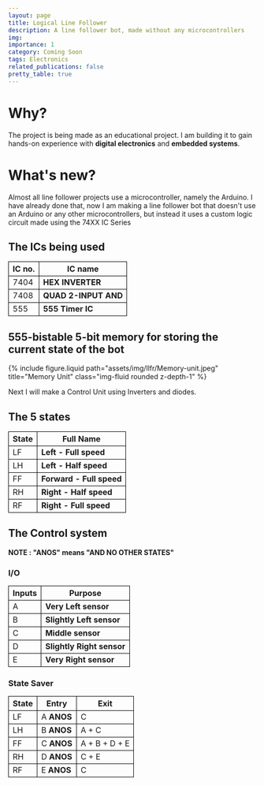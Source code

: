 ```yaml
---
layout: page
title: Logical Line Follower
description: A line follower bot, made without any microcontrollers
img:
importance: 1
category: Coming Soon
tags: Electronics
related_publications: false
pretty_table: true
---
```


<style>
th, td {
  border:1px solid black;
}
.vector-gate {
  background-color: white;
}
</style>

# Why?

The project is being made as an educational project. I am building it to gain hands-on experience with **digital electronics** and **embedded systems**.

# What's new?

Almost all line follower projects use a microcontroller, namely the Arduino. I have already done that, now I am making a line follower bot that doesn't use an Arduino or any other microcontrollers, but instead it uses a custom logic circuit made using the 74XX IC Series

## The ICs being used

| IC no. | IC name              |
| ------ | -------------------- |
| 7404   | **HEX INVERTER**     |
| 7408   | **QUAD 2-INPUT AND** |
| 555    | **555 Timer IC**     |

## 555-bistable 5-bit memory for storing the current state of the bot
{% include figure.liquid path="assets/img/llfr/Memory-unit.jpeg" title="Memory Unit" class="img-fluid rounded z-depth-1" %}

Next I will make a Control Unit using Inverters and diodes.

## The 5 states

| State | Full Name                    |
| ----- | ---------------------------- |
| LF    | **Left - Full speed**        |
| LH    | **Left - Half speed**        |
| FF    | **Forward - Full speed**     |
| RH    | **Right - Half speed**       |
| RF    | **Right - Full speed**       |

## The Control system

**NOTE : "ANOS" means "AND NO OTHER STATES"**

### I/O

| Inputs | Purpose                   |
| -----  | ------------------------  |
| A      | **Very Left sensor**      |
| B      | **Slightly Left sensor**  |
| C      | **Middle sensor**         |
| D      | **Slightly Right sensor** |
| E      | **Very Right sensor**     |


### State Saver

| State | Entry      | Exit          |
| ----- | ---------- | ------------- |
| LF    | A **ANOS** | C             |
| LH    | B **ANOS** | A + C         |
| FF    | C **ANOS** | A + B + D + E |
| RH    | D **ANOS** | C + E         |
| RF    | E **ANOS** | C             |

